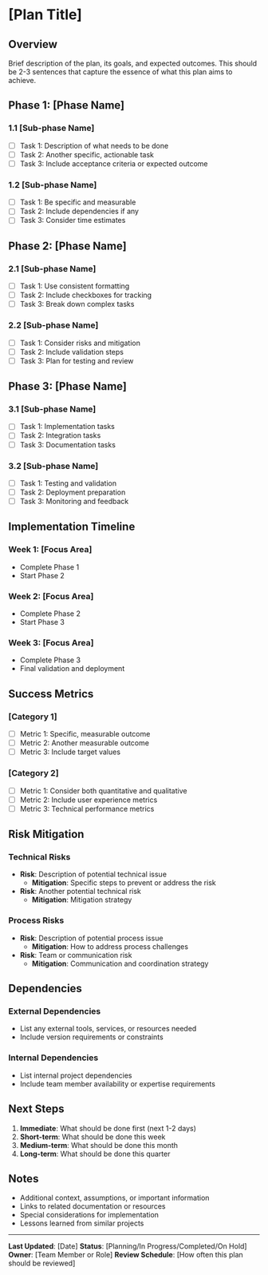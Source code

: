 # [Plan Title]

## Overview
Brief description of the plan, its goals, and expected outcomes. This should be 2-3 sentences that capture the essence of what this plan aims to achieve.

## Phase 1: [Phase Name]

### 1.1 [Sub-phase Name]
- [ ] Task 1: Description of what needs to be done
- [ ] Task 2: Another specific, actionable task
- [ ] Task 3: Include acceptance criteria or expected outcome

### 1.2 [Sub-phase Name]
- [ ] Task 1: Be specific and measurable
- [ ] Task 2: Include dependencies if any
- [ ] Task 3: Consider time estimates

## Phase 2: [Phase Name]

### 2.1 [Sub-phase Name]
- [ ] Task 1: Use consistent formatting
- [ ] Task 2: Include checkboxes for tracking
- [ ] Task 3: Break down complex tasks

### 2.2 [Sub-phase Name]
- [ ] Task 1: Consider risks and mitigation
- [ ] Task 2: Include validation steps
- [ ] Task 3: Plan for testing and review

## Phase 3: [Phase Name]

### 3.1 [Sub-phase Name]
- [ ] Task 1: Implementation tasks
- [ ] Task 2: Integration tasks
- [ ] Task 3: Documentation tasks

### 3.2 [Sub-phase Name]
- [ ] Task 1: Testing and validation
- [ ] Task 2: Deployment preparation
- [ ] Task 3: Monitoring and feedback

## Implementation Timeline

### Week 1: [Focus Area]
- Complete Phase 1
- Start Phase 2

### Week 2: [Focus Area]
- Complete Phase 2
- Start Phase 3

### Week 3: [Focus Area]
- Complete Phase 3
- Final validation and deployment

## Success Metrics

### [Category 1]
- [ ] Metric 1: Specific, measurable outcome
- [ ] Metric 2: Another measurable outcome
- [ ] Metric 3: Include target values

### [Category 2]
- [ ] Metric 1: Consider both quantitative and qualitative
- [ ] Metric 2: Include user experience metrics
- [ ] Metric 3: Technical performance metrics

## Risk Mitigation

### Technical Risks
- **Risk**: Description of potential technical issue
  - **Mitigation**: Specific steps to prevent or address the risk
- **Risk**: Another potential technical risk
  - **Mitigation**: Mitigation strategy

### Process Risks
- **Risk**: Description of potential process issue
  - **Mitigation**: How to address process challenges
- **Risk**: Team or communication risk
  - **Mitigation**: Communication and coordination strategy

## Dependencies

### External Dependencies
- List any external tools, services, or resources needed
- Include version requirements or constraints

### Internal Dependencies
- List internal project dependencies
- Include team member availability or expertise requirements

## Next Steps

1. **Immediate**: What should be done first (next 1-2 days)
2. **Short-term**: What should be done this week
3. **Medium-term**: What should be done this month
4. **Long-term**: What should be done this quarter

## Notes

- Additional context, assumptions, or important information
- Links to related documentation or resources
- Special considerations for implementation
- Lessons learned from similar projects

---

**Last Updated**: [Date]
**Status**: [Planning/In Progress/Completed/On Hold]
**Owner**: [Team Member or Role]
**Review Schedule**: [How often this plan should be reviewed] 